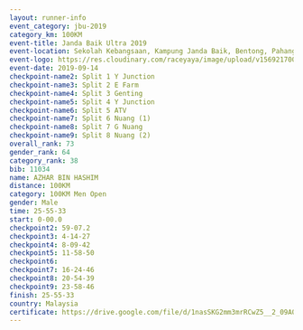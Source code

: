 ```yaml
---
layout: runner-info 
event_category: jbu-2019 
category_km: 100KM 
event-title: Janda Baik Ultra 2019  
event-location: Sekolah Kebangsaan, Kampung Janda Baik, Bentong, Pahang, Malaysia 
event-logo: https://res.cloudinary.com/raceyaya/image/upload/v1569217009/logo/janda-baik_vch1pc.jpg 
event-date: 2019-09-14 
checkpoint-name2: Split 1 Y Junction 
checkpoint-name3: Split 2 E Farm 
checkpoint-name4: Split 3 Genting 
checkpoint-name5: Split 4 Y Junction 
checkpoint-name6: Split 5 ATV 
checkpoint-name7: Split 6 Nuang (1) 
checkpoint-name8: Split 7 G Nuang 
checkpoint-name9: Split 8 Nuang (2) 
overall_rank: 73
gender_rank: 64
category_rank: 38
bib: 11034
name: AZHAR BIN HASHIM
distance: 100KM
category: 100KM Men Open
gender: Male
time: 25-55-33
start: 0-00.0
checkpoint2: 59-07.2
checkpoint3: 4-14-27
checkpoint4: 8-09-42
checkpoint5: 11-58-50
checkpoint6: 
checkpoint7: 16-24-46
checkpoint8: 20-54-39
checkpoint9: 23-58-46
finish: 25-55-33
country: Malaysia
certificate: https://drive.google.com/file/d/1nasSKG2mm3mrRCwZ5__2_09A0qGR_8_A/view?usp=sharing
---
```


